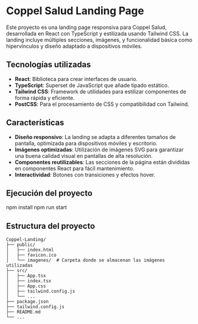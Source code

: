 # Coppel Salud Landing Page

Este proyecto es una landing page responsiva para Coppel Salud, desarrollada en React con TypeScript y estilizada usando Tailwind CSS. La landing incluye múltiples secciones, imágenes, y funcionalidad básica como hipervínculos y diseño adaptado a dispositivos móviles.

## Tecnologías utilizadas

- **React**: Biblioteca para crear interfaces de usuario.
- **TypeScript**: Superset de JavaScript que añade tipado estático.
- **Tailwind CSS**: Framework de utilidades para estilizar componentes de forma rápida y eficiente.
- **PostCSS**: Para el procesamiento de CSS y compatibilidad con Tailwind.

## Características

- **Diseño responsivo**: La landing se adapta a diferentes tamaños de pantalla, optimizada para dispositivos móviles y escritorio.
- **Imágenes optimizadas**: Utilización de imágenes SVG para garantizar una buena calidad visual en pantallas de alta resolución.
- **Componentes reutilizables**: Las secciones de la página están divididas en componentes React para fácil mantenimiento.
- **Interactividad**: Botones con transiciones y efectos hover.

## Ejecución del proyecto
npm install
npm run start
  
## Estructura del proyecto

```plaintext
Coppel-Landing/
├── public/
│   ├── index.html
│   ├── favicon.ico
│   └── imagenes/  # Carpeta donde se almacenan las imágenes utilizadas
├── src/
│   ├── App.tsx
│   ├── index.tsx
│   ├── App.css
│   ├── tailwind.config.js
│   └── ...
├── package.json
├── tailwind.config.js
├── README.md
└── ...
